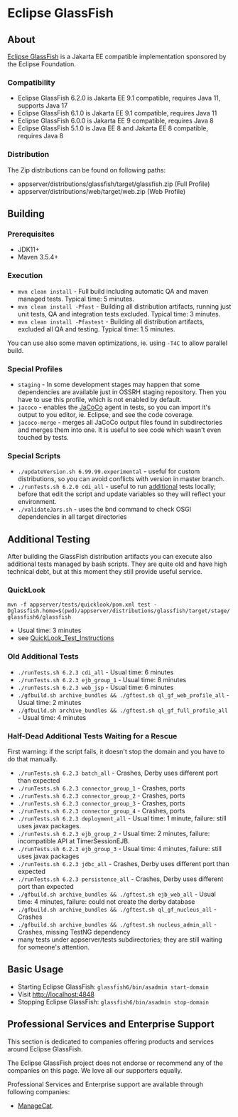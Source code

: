 # Eclipse GlassFish

## About

[Eclipse GlassFish](https://projects.eclipse.org/projects/ee4j.glassfish) is a Jakarta EE compatible implementation
sponsored by the Eclipse Foundation.

### Compatibility

* Eclipse GlassFish 6.2.0 is Jakarta EE 9.1 compatible, requires Java 11, supports Java 17
* Eclipse GlassFish 6.1.0 is Jakarta EE 9.1 compatible, requires Java 11
* Eclipse GlassFish 6.0.0 is Jakarta EE 9 compatible, requires Java 8
* Eclipse GlassFish 5.1.0 is Java EE 8 and Jakarta EE 8 compatible, requires Java 8

### Distribution

The Zip distributions can be found on following paths:
* appserver/distributions/glassfish/target/glassfish.zip (Full Profile)
* appserver/distributions/web/target/web.zip (Web Profile)

## Building

### Prerequisites

* JDK11+
* Maven 3.5.4+

### Execution

* `mvn clean install` - Full build including automatic QA and maven managed tests. Typical time: 5 minutes.
* `mvn clean install -Pfast` - Building all distribution artifacts, running just unit tests, QA and integration tests excluded. Typical time: 3 minutes.
* `mvn clean install -Pfastest` - Building all distribution artifacts, excluded all QA and testing. Typical time: 1.5 minutes.

You can use also some maven optimizations, ie. using `-T4C` to allow parallel build.

### Special Profiles

* `staging` - In some development stages may happen that some dependencies are available just in OSSRH staging repository.
  Then you have to use this profile, which is not enabled by default.
* `jacoco` - enables the [JaCoCo](https://www.eclemma.org/jacoco/) agent in tests, so you can import it's output to you editor, ie. Eclipse, and see the code coverage.
* `jacoco-merge` - merges all JaCoCo output files found in subdirectories and merges them into one. It is useful to see code which wasn't even touched by tests.

### Special Scripts

* `./updateVersion.sh 6.99.99.experimental` - useful for custom distributions, so you can avoid conflicts with version in master branch.
* `./runTests.sh 6.2.0 cdi_all` - useful to run [additional](#additional-testing) tests locally; before that edit the script and update variables so they will reflect your environment.
* `./validateJars.sh` - uses the bnd command to check OSGI dependencies in all target directories

## Additional Testing

After building the GlassFish distribution artifacts you can execute also additional tests managed by bash scripts.
They are quite old and have high technical debt, but at this moment they still provide useful service.

### QuickLook

`mvn -f appserver/tests/quicklook/pom.xml test -Dglassfish.home=$(pwd)/appserver/distributions/glassfish/target/stage/glassfish6/glassfish`

* Usual time: 3 minutes
* see [QuickLook_Test_Instructions](https://github.com/eclipse-ee4j/glassfish/blob/master/appserver/tests/quicklook/QuickLook_Test_Instructions.html)

### Old Additional Tests

* `./runTests.sh 6.2.3 cdi_all` - Usual time: 6 minutes
* `./runTests.sh 6.2.3 ejb_group_1` - Usual time: 8 minutes
* `./runTests.sh 6.2.3 web_jsp` - Usual time: 6 minutes
* `./gfbuild.sh archive_bundles && ./gftest.sh ql_gf_web_profile_all` - Usual time: 2 minutes
* `./gfbuild.sh archive_bundles && ./gftest.sh ql_gf_full_profile_all` - Usual time: 4 minutes

### Half-Dead Additional Tests Waiting for a Rescue

First warning: if the script fails, it doesn't stop the domain and you have to do that manually.
* `./runTests.sh 6.2.3 batch_all` - Crashes, Derby uses different port than expected
* `./runTests.sh 6.2.3 connector_group_1` - Crashes, ports
* `./runTests.sh 6.2.3 connector_group_2` - Crashes, ports
* `./runTests.sh 6.2.3 connector_group_3` - Crashes, ports
* `./runTests.sh 6.2.3 connector_group_4` - Crashes, ports
* `./runTests.sh 6.2.3 deployment_all` - Usual time: 1 minute, failure: still uses javax packages.
* `./runTests.sh 6.2.3 ejb_group_2` - Usual time: 2 minutes, failure: incompatible API at TimerSessionEJB.
* `./runTests.sh 6.2.3 ejb_group_3` - Usual time: 4 minutes, failure: still uses javax packages
* `./runTests.sh 6.2.3 jdbc_all` - Crashes, Derby uses different port than expected
* `./runTests.sh 6.2.3 persistence_all` - Crashes, Derby uses different port than expected
* `./gfbuild.sh archive_bundles && ./gftest.sh ejb_web_all` - Usual time: 4 minutes, failure: could not create the derby database
* `./gfbuild.sh archive_bundles && ./gftest.sh ql_gf_nucleus_all` - Crashes
* `./gfbuild.sh archive_bundles && ./gftest.sh nucleus_admin_all` - Crashes, missing TestNG dependency
* many tests under appserver/tests subdirectories; they are still waiting for someone's attention.

## Basic Usage

* Starting Eclipse GlassFish: `glassfish6/bin/asadmin start-domain`
* Visit [http://localhost:4848](http://localhost:4848)
* Stopping Eclipse GlassFish: `glassfish6/bin/asadmin stop-domain`

## Professional Services and Enterprise Support

This section is dedicated to companies offering products and services around Eclipse GlassFish.

The Eclipse GlassFish project does not endorse or recommend any of the companies on this page. We love all our supporters equally.

Professional Services and Enterprise support are available through following companies:
- [ManageCat](https://www.managecat.com/services-and-support/eclipse-glassfish-enterprise-support).
